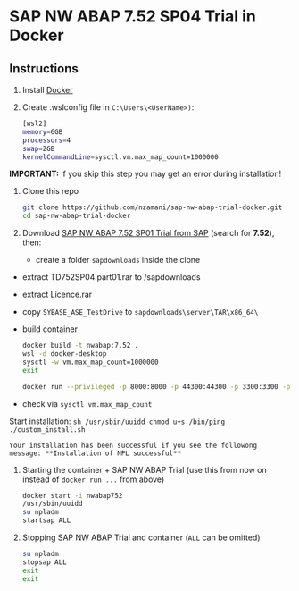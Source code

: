 # SAP NW ABAP 7.52 SP04 Trial in Docker

## Instructions

1. Install [Docker](https://www.docker.com/community-edition)

1. Create .wslconfig file in `C:\Users\<UserName>)`:
    ```sh
    [wsl2]
    memory=6GB
    processors=4
    swap=2GB
    kernelCommandLine=sysctl.vm.max_map_count=1000000
     ```
    
**IMPORTANT:** if you skip this step you may get an error during installation!
    
1. Clone this repo

    ```sh
    git clone https://github.com/nzamani/sap-nw-abap-trial-docker.git
    cd sap-nw-abap-trial-docker
    ```
1. Download [SAP NW ABAP 7.52 SP01 Trial from SAP](https://developers.sap.com/germany/trials-downloads.html) (search for **7.52**), then:
    - create a folder `sapdownloads` inside the clone

- extract TD752SP04.part01.rar to /sapdownloads
- extract Licence.rar
- copy `SYBASE_ASE_TestDrive` to `sapdownloads\server\TAR\x86_64\`
  
- build container
    ```sh
    docker build -t nwabap:7.52 .
    wsl -d docker-desktop  
    sysctl -w vm.max_map_count=1000000  
    exit  
    ```

    ```sh
    docker run --privileged -p 8000:8000 -p 44300:44300 -p 3300:3300 -p 3200:3200 -h vhcalnplci --name nwabap752 -it nwabap:7.52 /bin/bash
    ```
    
 - check via `sysctl vm.max_map_count` 

 Start installation:
    ```sh
    /usr/sbin/uuidd
    chmod u+s /bin/ping
    ./custom_install.sh
    ```
    
    Your installation has been successful if you see the followong message: **Installation of NPL successful**

1. Starting the container + SAP NW ABAP Trial (use this from now on instead of `docker run ...` from above)

    ```sh
    docker start -i nwabap752
    /usr/sbin/uuidd
    su npladm
    startsap ALL
    ```

1. Stopping SAP NW ABAP Trial and container (`ALL` can be omitted)

    ```sh
    su npladm
    stopsap ALL
    exit
    exit
    ```
